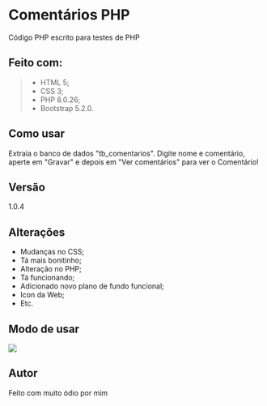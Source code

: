 # Comentários PHP

Código PHP escrito para testes de PHP

## Feito com:
>- HTML 5;
>- CSS 3;
>- PHP 8.0.26;
>- Bootstrap 5.2.0.
 
## Como usar
Extraia o banco de dados "tb_comentarios". Digite nome e comentário, aperte em "Gravar" e depois em "Ver comentários" para ver o Comentário!

## Versão
 1.0.4
 
## Alterações
- Mudanças no CSS;
- Tá mais bonitinho;
- Alteração no PHP;
- Tá funcionando;
- Adicionado novo plano de fundo funcional;
- Icon da Web;
- Etc.

## Modo de usar
![](img/demo.gif)

## Autor
Feito com muito ódio por mim
